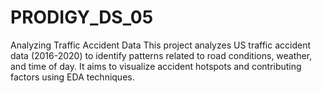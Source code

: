 # PRODIGY_DS_05
Analyzing Traffic Accident Data This project analyzes US traffic accident data (2016-2020) to identify patterns related to road conditions, weather, and time of day. It aims to visualize accident hotspots and contributing factors using EDA techniques.
